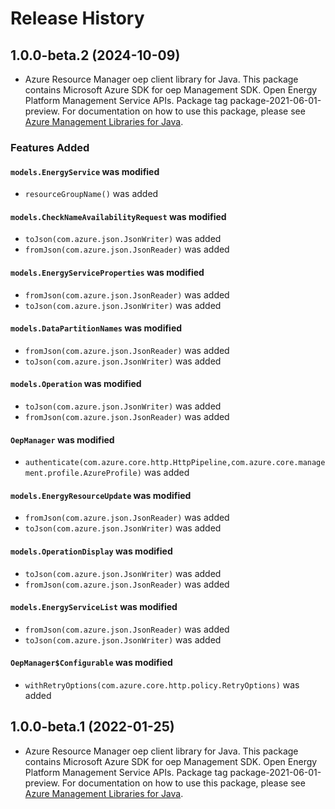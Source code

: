 # Release History

## 1.0.0-beta.2 (2024-10-09)

- Azure Resource Manager oep client library for Java. This package contains Microsoft Azure SDK for oep Management SDK. Open Energy Platform Management Service APIs. Package tag package-2021-06-01-preview. For documentation on how to use this package, please see [Azure Management Libraries for Java](https://aka.ms/azsdk/java/mgmt).

### Features Added

#### `models.EnergyService` was modified

* `resourceGroupName()` was added

#### `models.CheckNameAvailabilityRequest` was modified

* `toJson(com.azure.json.JsonWriter)` was added
* `fromJson(com.azure.json.JsonReader)` was added

#### `models.EnergyServiceProperties` was modified

* `fromJson(com.azure.json.JsonReader)` was added
* `toJson(com.azure.json.JsonWriter)` was added

#### `models.DataPartitionNames` was modified

* `fromJson(com.azure.json.JsonReader)` was added
* `toJson(com.azure.json.JsonWriter)` was added

#### `models.Operation` was modified

* `toJson(com.azure.json.JsonWriter)` was added
* `fromJson(com.azure.json.JsonReader)` was added

#### `OepManager` was modified

* `authenticate(com.azure.core.http.HttpPipeline,com.azure.core.management.profile.AzureProfile)` was added

#### `models.EnergyResourceUpdate` was modified

* `fromJson(com.azure.json.JsonReader)` was added
* `toJson(com.azure.json.JsonWriter)` was added

#### `models.OperationDisplay` was modified

* `toJson(com.azure.json.JsonWriter)` was added
* `fromJson(com.azure.json.JsonReader)` was added

#### `models.EnergyServiceList` was modified

* `fromJson(com.azure.json.JsonReader)` was added
* `toJson(com.azure.json.JsonWriter)` was added

#### `OepManager$Configurable` was modified

* `withRetryOptions(com.azure.core.http.policy.RetryOptions)` was added

## 1.0.0-beta.1 (2022-01-25)

- Azure Resource Manager oep client library for Java. This package contains Microsoft Azure SDK for oep Management SDK. Open Energy Platform Management Service APIs. Package tag package-2021-06-01-preview. For documentation on how to use this package, please see [Azure Management Libraries for Java](https://aka.ms/azsdk/java/mgmt).
